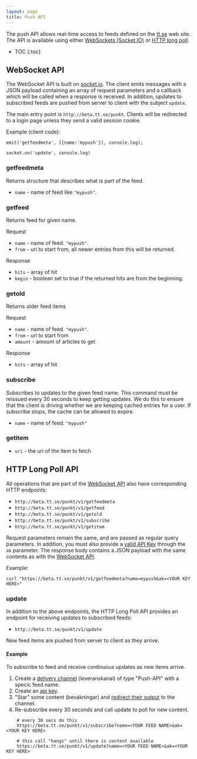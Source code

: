 ```yaml
---
layout: page
title: Push API
---
```


The push API allows real-time access to feeds defined on the
[tt.se][tt] web site. The API is available using either
[WebSockets (Socket.IO)][wsapi] or [HTTP long poll][lpapi].

[tt]:http://beta.tt.se
[io]:http://socket.io
[wsapi]:#websocket-api
[lpapi]:#http-long-poll-api

* TOC
{:toc}

## WebSocket API

The WebSocket API is built on [socket.io][io]. The client emits
messages with a JSON payload containing an array of request parameters
and a callback which will be called when a response is received. In
addition, updates to subscribed feeds are pushed from server to client
with the subject `update`.

The main entry point is `http://beta.tt.se/punkt`. Clients will be
redirected to a login page unless they send a valid session cookie.

Example (client code):

`emit('getfeedmeta', [{name:'mypush'}], console.log);`

`socket.on('update', console.log)`

### getfeedmeta

Returns structure that describes what is part of the feed.

* `name` - name of feed like `"mypush"`.

### getfeed

Returns feed for given name.

Request

* `name` - name of feed. `"mypush"`.
* `from` - uri to start from, all newer entries from this will be
returned.

Response

* `hits` - array of hit
* `begin` - boolean set to true if the returned hits are from the beginning.

### getold

Returns older feed items

Request

* `name` - name of feed. `"mypush"`.
* `from` - uri to start from
* `amount` - amount of articles to get

Response

* `hits` - array of hit

### subscribe

Subscribes to updates to the given feed name. This command must be
reissued every 30 seconds to keep getting updates. We do this to
ensure that the client is driving whether we are keeping cached
entries for a user. If subscribe stops, the cache can be allowed
to expire.

* `name` - name of feed. `"mypush"`

### getitem

* `uri` - the uri of the item to fetch


## HTTP Long Poll API

All operations that are part of the [WebSocket API][wsapi] also have
corresponding HTTP endpoints:

 * `http://beta.tt.se/punkt/v1/getfeedmeta`
 * `http://beta.tt.se/punkt/v1/getfeed`
 * `http://beta.tt.se/punkt/v1/getold`
 * `http://beta.tt.se/punkt/v1/subscribe`
 * `http://beta.tt.se/punkt/v1/getitem`

Request parameters remain the same, and are passed as regular query
parameters. In addition, you must also provide a
[valid API Key][apikey] through the `ak` parameter. The response body
contains a JSON payload with the same contents as with the
[WebSocket API][wsapi].

Example:

`curl "https://beta.tt.se/punkt/v1/getfeedmeta?name=mypush&ak=<YOUR KEY HERE>"`

### update

In addition to the above endpoints, the HTTP Long Poll API provides an
endpoint for receiving updates to subscribed feeds:

 * `http://beta.tt.se/punkt/v1/update`

New feed items are pushed from server to client as they arrive.

#### Example

To subscribe to feed and receive continuous updates as new items arrive.

1. Create a [delivery channel][delchan] (leveranskanal) of type
   "Push-API" with a specic feed name.
2. Create an [api key][apikey].
3. "Star" some content (bevakningar)
   and [redirect their output][bevak] to the channel.
4. Re-subscribe every 30 seconds and call update to poll for new
   content.

```
    # every 30 secs do this
    https://beta.tt.se/punkt/v1/subscribe?name=<YOUR FEED NAME>&ak=<YOUR KEY HERE>

    # this call "hangs" until there is content available
    https://beta.tt.se/punkt/v1/update?name=<YOUR FEED NAME>&ak=<YOUR KEY HERE>
```

[apikey]:api.html#application-keys
[delchan]:https://beta.tt.se/mina-sidor/kanaler
[bevak]:https://beta.tt.se/bevakningar
